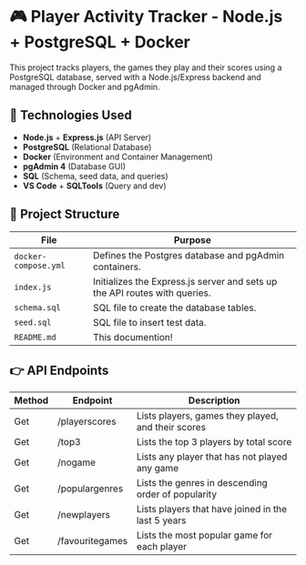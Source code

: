 # 🎮 Player Activity Tracker - Node.js + PostgreSQL + Docker

This project tracks players, the games they play and their scores using a PostgreSQL database,
served with a Node.js/Express backend and managed through Docker and pgAdmin.

## 🔧 Technologies Used

- **Node.js** + **Express.js** (API Server)
- **PostgreSQL** (Relational Database)
- **Docker** (Environment and Container Management)
- **pgAdmin 4** (Database GUI)
- **SQL** (Schema, seed data, and queries)
- **VS Code** + **SQLTools** (Query and dev)

## 📂 Project Structure

| File                  | Purpose
|-----------------------|------------------------------------------
| `docker-compose.yml`  | Defines the Postgres database and pgAdmin containers.
| `index.js`            | Initializes the Express.js server and sets up the API routes with queries.
| `schema.sql`          | SQL file to create the database tables.
| `seed.sql`            | SQL file to insert test data.
| `README.md`           | This documention!

## 👉 API Endpoints

| Method                | Endpoint              | Description
|-----------------------|-----------------------|--------------------------------
| Get                   | /playerscores         | Lists players, games they played, and their scores
| Get                   | /top3                 | Lists the top 3 players by total score
| Get                   | /nogame               | Lists any player that has not played any game
| Get                   | /populargenres        | Lists the genres in descending order of popularity
| Get                   | /newplayers           | Lists players that have joined in the last 5 years
| Get                   | /favouritegames       | Lists the most popular game for each player
